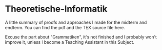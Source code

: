 # Theoretische-Informatik

A little summary of proofs and approaches I made for the midterm and endterm. You can find the pdf and the TEX source file here. 

Excuse the part about "Grammatiken", it's not finished and I probably won't improve it, unless I become a Teaching Assistant in this Subject.
